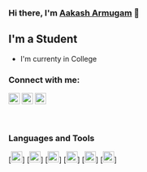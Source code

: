 ### Hi there, I'm [Aakash Armugam][website] 👋

## I'm a Student
- I'm currenty in College

### Connect with me:

[<img alt="https://aakash8302-dev.github.io/" width="22px" src="https://image.flaticon.com/icons/png/512/616/616450.png" />][website]
[<img alt="LinkedIn" width="22px" src="https://image.flaticon.com/icons/png/512/174/174857.png">][linkedin]
[<img alt="instagram" width="22px" src="https://image.flaticon.com/icons/png/512/2111/2111463.png">][instagram]

<br />

### Languages and Tools
[<img alt="HTML" width="22px" src="https://image.flaticon.com/icons/png/512/1051/1051277.png">]
[<img alt="CSS" width="22px" src="https://image.flaticon.com/icons/png/512/1051/1051277.png">]
[<img alt="React" width="22px" src="https://image.flaticon.com/icons/png/512/1126/1126012.png">]
[<img alt="Nodejs" width="22px" src="https://image.flaticon.com/icons/png/512/919/919825.png">]
[<img alt="MongoDb" width="22px" src="https://cdn.icon-icons.com/icons2/2415/PNG/512/mongodb_original_wordmark_logo_icon_146425.png">]
[<img alt="Javascript" width="22px" src="https://cdn.icon-icons.com/icons2/2415/PNG/512/javascript_original_logo_icon_146455.png">]

[website]: https://aakash8302-dev.github.io/
[linkedin]: https://www.linkedin.com/in/aakash-arumugam-1626971b4
[instagram]: https://www.instagram.com/aakash.arumugam/
